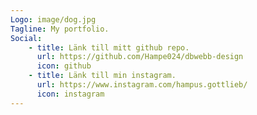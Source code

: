 ```yaml
---
Logo: image/dog.jpg
Tagline: My portfolio.
Social:
    - title: Länk till mitt github repo.
      url: https://github.com/Hampe024/dbwebb-design
      icon: github
    - title: Länk till min instagram.
      url: https://www.instagram.com/hampus.gottlieb/
      icon: instagram
---
```

